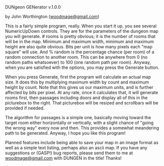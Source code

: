 ﻿DUNgeon GENerator  v.1.0.0

by John Worthington (woodmage@gmail.com)

This is a fairly simple program, really.  When you start it up, you see several NumericUpDown controls.  They are for the parameters of the dungeon map you will generate.  # rooms is pretty obvious; it is the number of rooms that will be in the map.  Minimum and maximum width, minimum and maximum height are also quite obvious.  Bits per unit is how many pixels each "map square" will use.  And % random is the percentage chance (per room) of a random connection to another room.  This can be anywhere from 0 (no random paths whatsoever) to 100 (one random path per room).  Anyway, when you are satisfied with the options, you may press the Generate button.

When you press Generate, first the program will calculate an actual map size.  It does this by multiplying maximum width by count and maximum height by count.  Note that this gives us our maximum units, and is further affected by bits per pixel.  At any rate, once it calculates that, it will generate rooms first, then passages including doors and display all of this in the picturebox to the right.  That picturebox will be resized and scrollbars will be provided if needed.

The algorithm for passages is a simple one, basically moving toward the target room either horizontally or vertically, with a slight chance of "going the wrong way" every now and then.  This provides a somewhat meandering path to be generated.  Anyway, I hope you like this program!

Planned features include being able to save your map in an image format as well as a simple text listing, perhaps also an ascii map.  If you have any suggestions or (GASP!) bug reports, please send them to me at woodmage@gmail.com with DUNGEN in the title!  Thanks!

